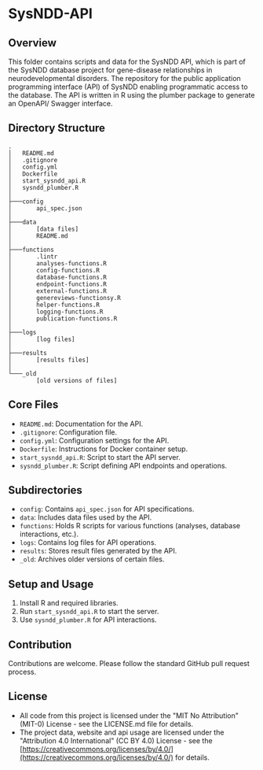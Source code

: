 # SysNDD-API

## Overview
This folder contains scripts and data for the SysNDD API, which is part of the SysNDD database project for gene-disease relationships in neurodevelopmental disorders.
The repository for the public application programming interface (API) of SysNDD enabling programmatic access to the database.
The API is written in R using the plumber package to generate an OpenAPI/ Swagger interface.

## Directory Structure

```
.
│   README.md
│   .gitignore
│   config.yml
│   Dockerfile
│   start_sysndd_api.R
│   sysndd_plumber.R
│   
├───config
│       api_spec.json
│       
├───data
│       [data files]
│       README.md
│       
├───functions
│       .lintr
│       analyses-functions.R
│       config-functions.R
│       database-functions.R
│       endpoint-functions.R
│       external-functions.R
│       genereviews-functionsy.R
│       helper-functions.R
│       logging-functions.R
│       publication-functions.R
│
├───logs
│       [log files]
│
├───results
│       [results files]
│
└───_old
        [old versions of files]
```

## Core Files
- `README.md`: Documentation for the API.
- `.gitignore`: Configuration file.
- `config.yml`: Configuration settings for the API.
- `Dockerfile`: Instructions for Docker container setup.
- `start_sysndd_api.R`: Script to start the API server.
- `sysndd_plumber.R`: Script defining API endpoints and operations.

## Subdirectories
- `config`: Contains `api_spec.json` for API specifications.
- `data`: Includes data files used by the API.
- `functions`: Holds R scripts for various functions (analyses, database interactions, etc.).
- `logs`: Contains log files for API operations.
- `results`: Stores result files generated by the API.
- `_old`: Archives older versions of certain files.

## Setup and Usage
1. Install R and required libraries.
2. Run `start_sysndd_api.R` to start the server.
3. Use `sysndd_plumber.R` for API interactions.

## Contribution
Contributions are welcome. Please follow the standard GitHub pull request process.

## License
- All code from this project is licensed under the "MIT No Attribution" (MIT-0) License - see the LICENSE.md file for details.
- The project data, website and api usage are licensed under the "Attribution 4.0 International" (CC BY 4.0) License - see the [https://creativecommons.org/licenses/by/4.0/](https://creativecommons.org/licenses/by/4.0/) for details.